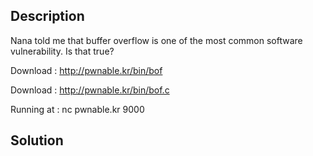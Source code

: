 ## Description

Nana told me that buffer overflow is one of the most common software vulnerability. 
Is that true?

Download : http://pwnable.kr/bin/bof

Download : http://pwnable.kr/bin/bof.c

Running at : nc pwnable.kr 9000

## Solution

